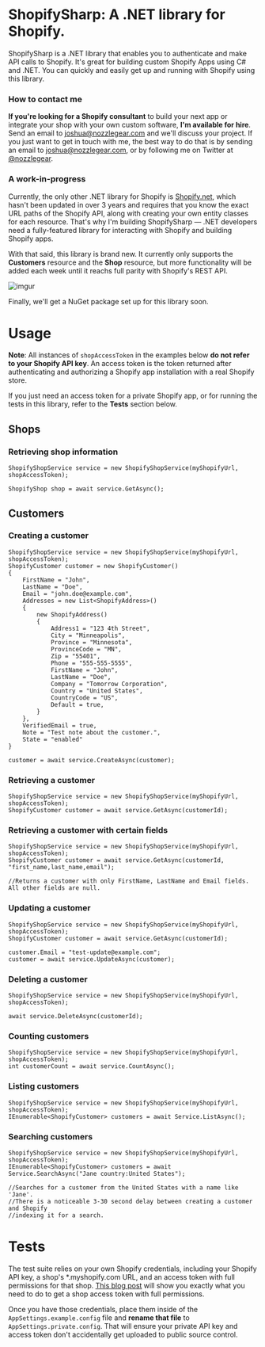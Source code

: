 # ShopifySharp: A .NET library for Shopify.

ShopifySharp is a .NET library that enables you to authenticate and make API calls to Shopify. It's great for building custom Shopify Apps using C# and .NET. You can quickly and easily get up and running with Shopify using this library.

### How to contact me

**If you're looking for a Shopify consultant** to build your next app or integrate your shop with your own custom software, **I'm available for hire**. Send an email to [joshua@nozzlegear.com](mailto:joshua@nozzlegear.com) and we'll discuss your project. If you just want to get in touch with me, the best way to do that is by sending an email to [joshua@nozzlegear.com](mailto:joshua@nozzlegear.com), or by following me on Twitter at [@nozzlegear](https://twitter.com/nozzlegear).

### A work-in-progress

Currently, the only other .NET library for Shopify is [Shopify.net](https://github.com/cmcdonaldca/shopify.net), which hasn't been updated in over 3 years and requires that you know the exact URL paths of the Shopify API, along with creating your own entity classes for each resource. That's why I'm building ShopifySharp — .NET developers need a fully-featured library for interacting with Shopify and building Shopify apps.

With that said, this library is brand new. It currently only supports the **Customers** resource and the **Shop** resource, but more functionality will be added each week until it reachs full parity with Shopify's REST API.

![imgur](http://i.imgur.com/WJKJI9D.png)

Finally, we'll get a NuGet package set up for this library soon.

# Usage

**Note**: All instances of `shopAccessToken` in the examples below **do not refer to your Shopify API key**. An access token is the token returned after authenticating and authorizing a Shopify app installation with a real Shopify store. 

If you just need an access token for a private Shopify app, or for running the tests in this library, refer to the **Tests** section below.

## Shops

### Retrieving shop information

```
ShopifyShopService service = new ShopifyShopService(myShopifyUrl, shopAccessToken);

ShopifyShop shop = await service.GetAsync();
```

## Customers

### Creating a customer

```
ShopifyShopService service = new ShopifyShopService(myShopifyUrl, shopAccessToken);
ShopifyCustomer customer = new ShopifyCustomer()
{
    FirstName = "John",
    LastName = "Doe",
    Email = "john.doe@example.com",
    Addresses = new List<ShopifyAddress>()
    {
        new ShopifyAddress()
        {
            Address1 = "123 4th Street",
            City = "Minneapolis",
            Province = "Minnesota",
            ProvinceCode = "MN",
            Zip = "55401",
            Phone = "555-555-5555",
            FirstName = "John",
            LastName = "Doe",
            Company = "Tomorrow Corporation",
            Country = "United States",
            CountryCode = "US",
            Default = true,
        }
    },
    VerifiedEmail = true,
    Note = "Test note about the customer.",
    State = "enabled"
}

customer = await service.CreateAsync(customer);
```

### Retrieving a customer

```
ShopifyShopService service = new ShopifyShopService(myShopifyUrl, shopAccessToken);
ShopifyCustomer customer = await service.GetAsync(customerId);
```

### Retrieving a customer with certain fields

```
ShopifyShopService service = new ShopifyShopService(myShopifyUrl, shopAccessToken);
ShopifyCustomer customer = await service.GetAsync(customerId, "first_name,last_name,email"); 

//Returns a customer with only FirstName, LastName and Email fields. All other fields are null.
```

### Updating a customer

```
ShopifyShopService service = new ShopifyShopService(myShopifyUrl, shopAccessToken);
ShopifyCustomer customer = await service.GetAsync(customerId);

customer.Email = "test-update@example.com";
customer = await service.UpdateAsync(customer);
```

### Deleting a customer

```
ShopifyShopService service = new ShopifyShopService(myShopifyUrl, shopAccessToken);

await service.DeleteAsync(customerId);
```

### Counting customers

```
ShopifyShopService service = new ShopifyShopService(myShopifyUrl, shopAccessToken);
int customerCount = await service.CountAsync();
```

### Listing customers
```
ShopifyShopService service = new ShopifyShopService(myShopifyUrl, shopAccessToken);
IEnumerable<ShopifyCustomer> customers = await Service.ListAsync();
```

### Searching customers

```
ShopifyShopService service = new ShopifyShopService(myShopifyUrl, shopAccessToken);
IEnumerable<ShopifyCustomer> customers = await Service.SearchAsync("Jane country:United States");

//Searches for a customer from the United States with a name like 'Jane'. 
//There is a noticeable 3-30 second delay between creating a customer and Shopify 
//indexing it for a search.
```

# Tests

The test suite relies on your own Shopify credentials, including your Shopify API key, a shop's *.myshopify.com URL, and an access token with full permissions for that shop. [This blog post](https://nozzlegear.com/blog/generating-shopify-authorization-credentials) will show you exactly what you need to do to get a shop access token with full permissions.

Once you have those credentials, place them inside of the `AppSettings.example.config` file and **rename that file** to `AppSettings.private.config`. That will ensure your private API key and access token don't accidentally get uploaded to public source control.
